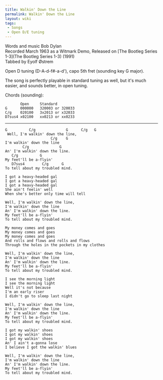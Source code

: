 ```yaml
---
title: Walkin' Down the Line
permalink: Walkin' Down the Line
layout: wiki
tags:
 - Songs
 - Open D/E tuning
---
```


Words and music Bob Dylan  
Recorded March 1963 as a Witmark Demo, Released on [The Bootleg Series
1-3](The Bootleg Series 1-3) (1991)  
Tabbed by Eyolf Østrem

Open D tuning (D-A-d-f\#-a-d'), capo 5th fret (sounding key G major).

The song is perfectly playable in standard tuning as well, but it's much
easier, and sounds better, in open tuning.

Chords (sounding):

           Open     Standard
    G      000000   320003 or 320033
    C/g    020100   3x2013 or x32033
    D7sus4 x02100   xx0213 or xx0233

* * * * *

    G          C/g              G      C/g   G
     Well, I'm walkin' down the line,
                         C/g    G
    I'm walkin' down the line
            C/g              G
    An' I'm walkin' down the line.
       C/g          G
    My feet'll be a-flyin'
       D7sus4        C/g      G
    To tell about my troubled mind.

    I got a heavy-headed gal
    I got a heavy-headed gal
    I got a heavy-headed gal
    She ain't feelin' well
    When she's better only time will tell

    Well, I'm walkin' down the line,
    I'm walkin' down the line
    An' I'm walkin' down the line.
    My feet'll be a-flyin'
    To tell about my troubled mind.

    My money comes and goes
    My money comes and goes
    My money comes and goes
    And rolls and flows and rolls and flows
    Through the holes in the pockets in my clothes

    Well, I'm walkin' down the line,
    I'm walkin' down the line
    An' I'm walkin' down the line.
    My feet'll be a-flyin'
    To tell about my troubled mind.

    I see the morning light
    I see the morning light
    Well it's not because
    I'm an early riser
    I didn't go to sleep last night

    Well, I'm walkin' down the line,
    I'm walkin' down the line
    An' I'm walkin' down the line.
    My feet'll be a-flyin'
    To tell about my troubled mind.

    I got my walkin' shoes
    I got my walkin' shoes
    I got my walkin' shoes
    An' I ain't a-gonna lose
    I believe I got the walkin' blues

    Well, I'm walkin' down the line,
    I'm walkin' down the line
    An' I'm walkin' down the line.
    My feet'll be a-flyin'
    To tell about my troubled mind.
